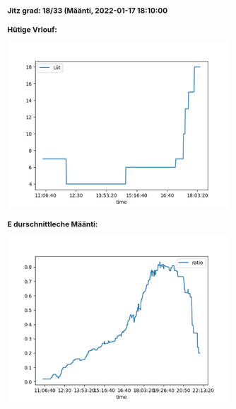 ### Jitz grad: 18/33 (Määnti, 2022-01-17 18:10:00

### Hütige Vrlouf:
![Graph](Today.png)

### E durschnittleche Määnti:
![Graph](Määnti.png)